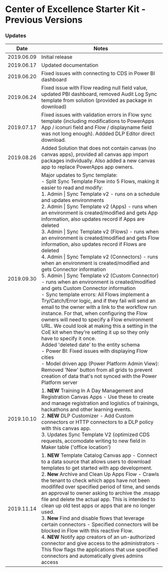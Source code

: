 # Center of Excellence Starter Kit - Previous Versions

### Updates
Date | Notes
---|---
2019.06.09 | Initial release
2019.06.17 | Updated documentation
2019.06.20 | Fixed issues with connecting to CDS in Power BI dashboard
2019.06.24 | Fixed issue with Flow reading null field value, updated PBI dashboard, removed Audit Log Sync template from solution (provided as package in download)
2019.07.17 | Fixed issues with validation errors in Flow sync template (including modifications to PowerApps App / iconuri field and Flow / displayname field was not long enough). Addded DLP Editor direct download.
2019.08.26 | Added Solution that does not contain canvas (no canvas apps), provided all canvas app import packages individually. Also added a new canvas app to replace PowerApps app owners.
2019.09.30 | Major updates to Sync template: <br> - Split Sync Template Flow into 5 Flows, making it easier to read and modify: <br> 1. Admin &#124; Sync Template v2 - runs on a schedule and updates environments <br> 2. Admin &#124; Sync Template v2 (Apps) - runs when an environment is created/modified and gets App information, also updates record if Apps are deleted <br> 3. Admin &#124; Sync Template v2 (Flows) - runs when an environment is created/modified and gets Flow information, also updates record if Flows are deleted <br> 4. Admin &#124; Sync Template v2 (Connectors) - runs when an environment is created/modified and gets Connector information <br> 5. Admin &#124; Sync Template v2 (Custom Connector) - runs when an environment is created/modified and gets Custom Connector information <br> - Sync template errors: All Flows implement a Try/Catch/Error logic, and if they fail will send an email to the owner with a link to the workflow run instance. For that, when configuring the Flow owners will need to specify a Flow environment URL. We could look at making this a setting in the CoE kit when they're setting it up so they only have to specify it once. <br> Added 'deleted date' to the entity schema <br> - Power BI: Fixed issues with displaying Flow cities <br> - Model driven app (Power Platform Admin View): Removed 'New' button from all grids to prevent creation of data that's not synced with the Power Platform server
2019.10.10 | 1. **NEW** Training In A Day Management and Registration Canvas Apps - Use these to create and manage registration and logistics of trainings, hackathons and other learning events. <br>2. **NEW** DLP Customizer - Add Custom connectors or HTTP connectors to a DLP policy with this canvas app.<br> 3. Updates Sync Template V2 (optimized CDS requests, accomodate writing to new field in Maker table ('office location')
2019.11.14 | 1. **NEW** Template Catalog Canvas app - Connect to a data source that allows users to download templates to get started with app development. <br> 2. **New** Archive and Clean Up Apps Flow - Crawls the tenant to check which apps have not been modififed over specified period of time, and sends an approval to owner asking to archive the .msapp file and delete the actual app. This is intended to clean up old test apps or apps that are no longer used. <br>3. **New** Find and disable flows that leverage certain connectors - Specified connectors will be blocked in Flow with this reactive Flow. <br> 4. **NEW** Notify app creators of an un-authorized connector and give access to the administrators - This flow flags the applications that use specified connectors and automatically gives admins access